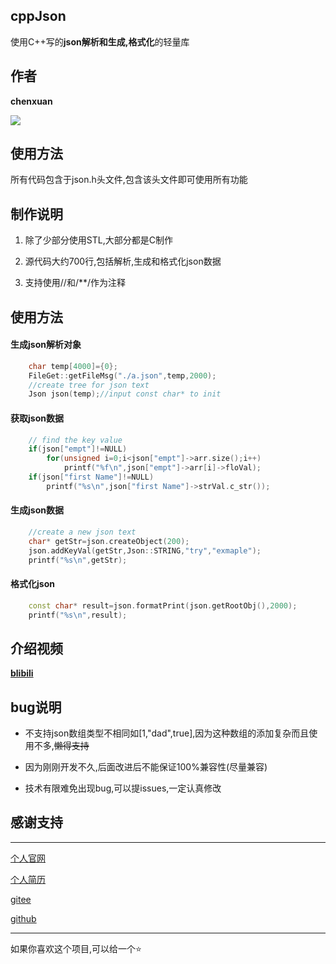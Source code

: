 ## cppJson

使用C++写的**json解析和生成,格式化**的轻量库

## 作者

**chenxuan**

![](https://i.loli.net/2021/10/25/7pQUDsB12GE4tgx.png)

## 使用方法

所有代码包含于json.h头文件,包含该头文件即可使用所有功能

## 制作说明

1. 除了少部分使用STL,大部分都是C制作

2. 源代码大约700行,包括解析,生成和格式化json数据

3. 支持使用//和/**/作为注释

## 使用方法

#### 生成json解析对象

```cpp
    char temp[4000]={0};
    FileGet::getFileMsg("./a.json",temp,2000);
    //create tree for json text
    Json json(temp);//input const char* to init
```

#### 获取json数据

```cpp
    // find the key value
    if(json["empt"]!=NULL)
        for(unsigned i=0;i<json["empt"]->arr.size();i++)
            printf("%f\n",json["empt"]->arr[i]->floVal);
    if(json["first Name"]!=NULL)
        printf("%s\n",json["first Name"]->strVal.c_str());
```

#### 生成json数据

```cpp
    //create a new json text
    char* getStr=json.createObject(200);
    json.addKeyVal(getStr,Json::STRING,"try","exmaple");
    printf("%s\n",getStr);
```

#### 格式化json

```cpp
    const char* result=json.formatPrint(json.getRootObj(),2000);
    printf("%s\n",result);
```

## 介绍视频

**[blibili]()**

## bug说明

- 不支持json数组类型不相同如[1,"dad",true],因为这种数组的添加复杂而且使用不多,~~懒得支持~~

- 因为刚刚开发不久,后面改进后不能保证100%兼容性(尽量兼容)

- 技术有限难免出现bug,可以提issues,一定认真修改

## 感谢支持

---

[个人官网](http://chenxuanweb.top) 

[个人简历](http://chenxuanweb.top/resume.html) 

[gitee](https://gitee.com/chenxuan520) 

[github](https://github.com/chenxuan520)

---

如果你喜欢这个项目,可以给一个⭐
